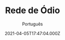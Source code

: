 ---
id: 'a84bd72a-04c3-4f97-92ad-17107f71108f'
type: 'movie' # Filme, Série, Anime
title: "Rede de Ódio"
synopsis: ["Tomek é obcecado por Gabi, e sua rica família. Depois de ser expulso da faculdade de direito por plágio, ele consegue um emprego em uma agência de marketing e é encarregado de destruir a reputação de um político liberal.",
]
originalTitle: "Sala samobójców. Hejter"
date: '2021-04-05T17:47:04.000Z'
update: '2021-04-05T17:47:04.000Z'
releaseDate: '2020-03-06T03:00:00.000Z'
imdb:
  rating: '7.1' # 8.5
  id: '' # tt0470752
duration: '2h 15 Min'
trailer:
  urls: [
    'ngDVYCqF7ls',
  ]
tags: ['720p', '1080p']
genre: ['Animação', 'Drama', 'Suspense'] #
quality: 'BluRay' # BluRay, WEB-DL, HDTV, WEB-DL4K, WEB-DLe
format: 'Mkv' # MKV, MP4, TS
audio: 'Português, Polonês' # Dublado, Legendado, Dual Audio, Dub & Leg
subtitle: 'Português' # Português, inglês,
size: '4.50 GB | 7.37 GB' # 4.8 GB
audioQuality: 10
videoQuality: 10
directors: []
#  - name: 'Lana Wachowski'
#    image: ''
#  - name: 'Lilly Wachowski'
#    image: ''
cast: []
#  - name: 'Keanu Reeves'
#    image: ''
#    characterName: 'Neo'
writers: []
#  - name: ''
#    image: ''
maturityRating:
  age: '' # L , 10, 12, 14, 16, 18
  topics: [''] # Violence, Illegal drugs, Inappropriate Language, Legal Drugs, Sexual Content, Extreme Violence
###########################################
download:
  
  - url: 'magnet:?xt=urn:btih:A68D522D1248D20206F76756F0F28AD72C6CE7FF&dn=Rede.de.Odio.2020.720p.BluRay.x264-SPRiNTER.DUAL-WolfCrazy'
    resolution: '720p' # 720p, 1080p, 4K,
    audio: 'Dual Áudio' # Dublado, Legendado, Dual Audio
    size: '' # 4.8 GB
    quality: '' # BluRay, WEB-DL
    format: '' # MKV
  - url: 'magnet:?xt=urn:btih:93124981CBCE2E2D8AA4E1D4F70B1EF52425C260&dn=Rede.de.Odio.2020.1080p.BRRip.AC3.x265.DUAL-ASM.mkv'
    resolution: '1080p' # 720p, 1080p, 4K,
    audio: 'Dual Áudio' # Dublado, Legendado, Dual Audio
    size: '' # 4.8 GB
    quality: '' # BluRay, WEB-DL
    format: '' # MKV
images:
  cover: '/assets/movies/rede-de-odio.jpg'
  background: '/assets/movies/'
---